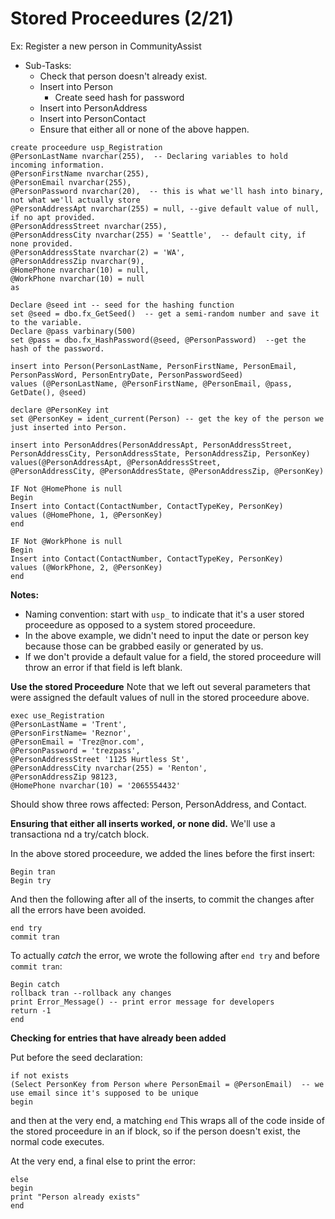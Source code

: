 


# Stored Proceedures (2/21)

Ex: Register a new person in CommunityAssist
- Sub-Tasks:
  - Check that person doesn't already exist. 
  - Insert into Person
    - Create seed hash for password
  - Insert into PersonAddress
  - Insert into PersonContact
  - Ensure that either all or none of the above happen. 
  
```
create proceedure usp_Registration
@PersonLastName nvarchar(255),  -- Declaring variables to hold incoming information. 
@PersonFirstName nvarchar(255),
@PersonEmail nvarchar(255),
@PersonPassword nvarchar(20),  -- this is what we'll hash into binary, not what we'll actually store
@PersonAddressApt nvarchar(255) = null, --give default value of null, if no apt provided. 
@PersonAddressStreet nvarchar(255),
@PersonAddressCity nvarchar(255) = 'Seattle',  -- default city, if none provided. 
@PersonAddressState nvarchar(2) = 'WA', 
@PersonAddressZip nvarchar(9),
@HomePhone nvarchar(10) = null,
@WorkPhone nvarchar(10) = null
as 

Declare @seed int -- seed for the hashing function
set @seed = dbo.fx_GetSeed()  -- get a semi-random number and save it to the variable. 
Declare @pass varbinary(500)
set @pass = dbo.fx_HashPassword(@seed, @PersonPassword)  --get the hash of the password. 

insert into Person(PersonLastName, PersonFirstName, PersonEmail, PersonPassWord, PersonEntryDate, PersonPasswordSeed)
values (@PersonLastName, @PersonFirstName, @PersonEmail, @pass, GetDate(), @seed)

declare @PersonKey int 
set @PersonKey = ident_current(Person) -- get the key of the person we just inserted into Person. 

insert into PersonAddres(PersonAddressApt, PersonAddressStreet,
PersonAddressCity, PersonAddressState, PersonAddressZip, PersonKey)
values(@PersonAddressApt, @PersonAddressStreet,
@PersonAddressCity, @PersonAddresState, @PersonAddressZip, @PersonKey)

IF Not @HomePhone is null
Begin
Insert into Contact(ContactNumber, ContactTypeKey, PersonKey)
values (@HomePhone, 1, @PersonKey)
end

IF Not @WorkPhone is null
Begin
Insert into Contact(ContactNumber, ContactTypeKey, PersonKey)
values (@WorkPhone, 2, @PersonKey)
end 

```

**Notes:**
- Naming convention: start with `usp_` to indicate that it's a user stored proceedure as opposed to a system stored proceedure.
- In the above example, we didn't need to input the date or person key because those can be grabbed easily or generated by us. 
- If we don't provide a default value for a field, the stored proceedure will throw an error if that field is left blank. 


**Use the stored Proceedure**
Note that we left out several parameters that were assigned the default values of null in the stored proceedure above. 
```
exec use_Registration
@PersonLastName = 'Trent', 
@PersonFirstName= 'Reznor',
@PersonEmail = 'Trez@nor.com',
@PersonPassword = 'trezpass', 
@PersonAddressStreet '1125 Hurtless St',
@PersonAddressCity nvarchar(255) = 'Renton', 
@PersonAddressZip 98123,
@HomePhone nvarchar(10) = '2065554432'
```
Should show three rows affected: Person, PersonAddress, and Contact. 


**Ensuring that either all inserts worked, or none did.**
We'll use a transactiona nd a try/catch block. 

In the above stored proceedure, we added the lines before the first insert: 
```
Begin tran
Begin try
```

And then the following after all of the inserts, to commit the changes after all the errors have been avoided. 
```
end try
commit tran
```

To actually *catch* the error, we wrote the following after `end try` and before `commit tran`: 
```
Begin catch 
rollback tran --rollback any changes
print Error_Message() -- print error message for developers
return -1
end
```

**Checking for entries that have already been added**

Put before the seed declaration: 
```
if not exists
(Select PersonKey from Person where PersonEmail = @PersonEmail)  -- we use email since it's supposed to be unique
begin 
```
and then at the very end, a matching `end`
This wraps all of the code inside of the stored proceedure in an if block, so if the person doesn't exist, the normal code executes. 

At the very end, a final else to print the error: 
```
else
begin
print "Person already exists"
end
```
